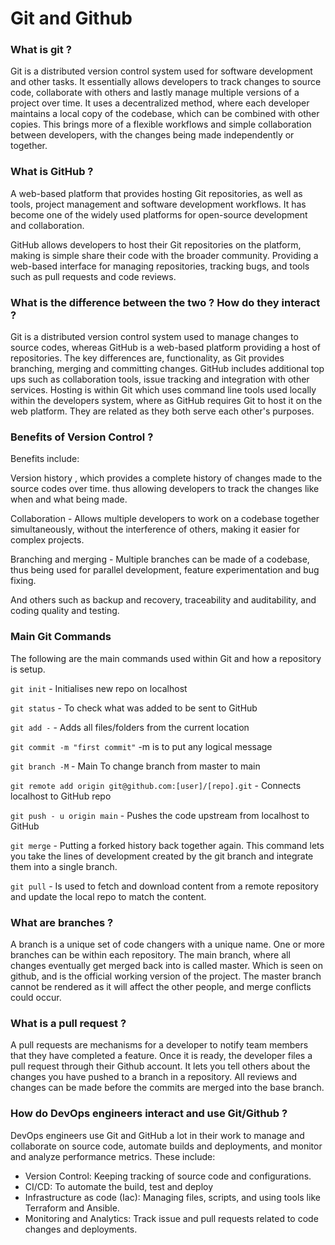 <h1>Git and Github</h1>

<h3>What is git ?</h3>

Git is a distributed version control system used for software development and other tasks. It essentially allows developers to track 
changes to source code, collaborate with others and lastly manage multiple versions of a project over time. It uses a decentralized method, 
where each developer maintains a local copy of the codebase, which can be combined with other copies. This brings more of a flexible workflows
and simple collaboration between developers, with the changes being made independently or together.

<h3>What is GitHub ?</h3>

A web-based platform that provides hosting Git repositories, as well as tools, project management and software development workflows. It has become
one of the widely used platforms for open-source development and collaboration.

GitHub allows developers to host their Git repositories on the platform, making is simple share their code with the broader community. Providing 
a web-based interface for managing repositories, tracking bugs, and tools such as pull requests and code reviews.

<h3>What is the difference between the two ? How do they interact ?</h3>

Git is a distributed version control system used to manage changes to source codes, whereas GitHub is a web-based platform providing a host of repositories.
The key differences are, functionality, as Git provides branching, merging and committing changes. GitHub includes additional top ups such as collaboration tools, 
issue tracking and integration with other services. Hosting is within Git which uses command line tools used locally within the developers system, where as GitHub 
requires Git to host it on the web platform. They are related as they both serve each other's purposes.


<h3>Benefits of Version Control ?</h3>

Benefits include:

Version history , which provides a complete history of changes made to the source codes over time. thus allowing developers to track the changes like when and what being made.

Collaboration - Allows multiple developers to work on a codebase together simultaneously, without the interference of others, making it easier for complex projects.

Branching and merging - Multiple branches can be made of a codebase, thus being used for parallel development, feature experimentation and bug fixing.

And others such as backup and recovery, traceability and auditability, and coding quality and testing.

<h3>Main Git Commands</h3>

The following are the main commands used within Git and how a repository is setup.

`git init` - Initialises new repo on localhost

`git status` - To check what was added to be sent to GitHub

`git add -`  - Adds all files/folders from the current location

`git commit -m "first commit"` -m is to put any logical message

`git branch -M`  - Main To change branch from master to main

`git remote add origin git@github.com:[user]/[repo].git` - Connects localhost to GitHub repo

`git push - u origin main` - Pushes the code upstream from localhost to GitHub

`git merge` - Putting a forked history back together again. This command lets you take the lines of development created by the git branch and integrate them into 
a single branch. 

`git pull` - Is used to fetch and download content from a remote repository and update the local repo to match the content.

<h3>What are branches ?</h3>

A branch is a unique set of code changers with a unique name. One or more branches can be within each repository. The main branch, where all changes eventually get merged back into is called master.
Which is seen on github, and is the official working version of the project. The master branch cannot be rendered as it will affect the other people, and merge conflicts could occur.

<h3>What is a pull request ?</h3>

A pull requests are mechanisms for a developer to notify team members that they have completed a feature. Once it is ready, the developer files a pull request through their Github account. 
It lets you tell others about the changes you have pushed to a branch in a repository. All reviews and changes can be made before the commits are merged into the base branch.

<h3>How do DevOps engineers interact and use Git/Github ?</h3>

DevOps engineers use Git and GitHub a lot in their work to manage and collaborate on source code, automate builds and deployments, and monitor and analyze performance metrics.
These include:

- Version Control: Keeping tracking of source code and configurations.
- CI/CD: To automate the build, test and deploy
- Infrastructure as code (Iac): Managing files, scripts, and using tools like Terraform and Ansible.
- Monitoring and Analytics: Track issue and pull requests related to code changes and deployments.